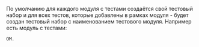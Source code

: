 По умолчанию для каждого модуля с тестами создаётся свой тестовый набор и для всех тестов, которые добавлены в рамках модуля - будет создан тестовый набор с наименованием тестового модуля.
Например есть модуль с тестами:
```bsl
ОМ.
```